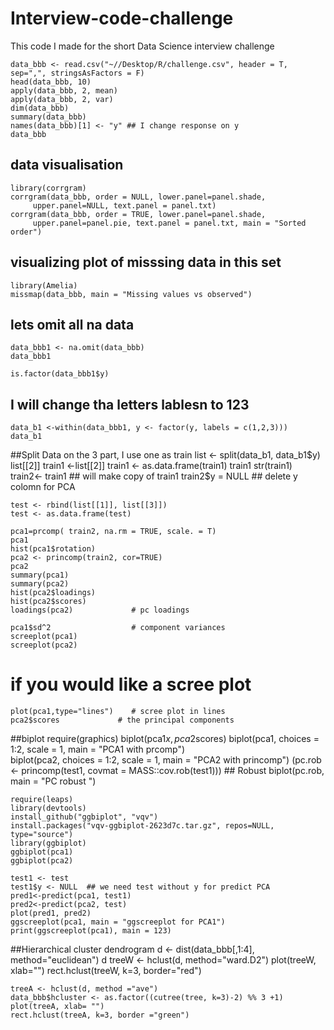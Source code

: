 # Interview-code-challenge
This code I made for the short Data Science interview challenge

    data_bbb <- read.csv("~//Desktop/R/challenge.csv", header = T, sep=",", stringsAsFactors = F)
    head(data_bbb, 10)
    apply(data_bbb, 2, mean)
    apply(data_bbb, 2, var)
    dim(data_bbb)
    summary(data_bbb)
    names(data_bbb)[1] <- "y" ## I change response on y 
    data_bbb

## data visualisation
    library(corrgram) 
    corrgram(data_bbb, order = NULL, lower.panel=panel.shade,
         upper.panel=NULL, text.panel = panel.txt)
    corrgram(data_bbb, order = TRUE, lower.panel=panel.shade,
         upper.panel=panel.pie, text.panel = panel.txt, main = "Sorted order")
         
         

## visualizing plot of misssing data in this set
    library(Amelia)
    missmap(data_bbb, main = "Missing values vs observed")  

## lets omit all na data
    data_bbb1 <- na.omit(data_bbb)
    data_bbb1

    is.factor(data_bbb1$y)
## I will change tha letters lablesn to 123
    data_b1 <-within(data_bbb1, y <- factor(y, labels = c(1,2,3)))
    data_b1
##Split Data on the 3 part, I use one as train
    list <- split(data_b1, data_b1$y)
    list[[2]]
    train1 <-list[[2]]
    train1 <- as.data.frame(train1)
    train1
    str(train1)
    train2<- train1  ## will make copy of train1 
    train2$y = NULL  ## delete y colomn for PCA

    test <- rbind(list[[1]], list[[3]])
    test <- as.data.frame(test)

    pca1=prcomp( train2, na.rm = TRUE, scale. = T)
    pca1
    hist(pca1$rotation)
    pca2 <- princomp(train2, cor=TRUE)
    pca2
    summary(pca1)
    summary(pca2)
    hist(pca2$loadings)
    hist(pca2$scores)
    loadings(pca2)             # pc loadings 

    pca1$sd^2                  # component variances
    screeplot(pca1)
    screeplot(pca2)
# if you would like a scree plot
    plot(pca1,type="lines")    # scree plot in lines
    pca2$scores             # the principal components

##biplot
    require(graphics)
    biplot(pca1$x, pca2$scores)
    biplot(pca1, choices = 1:2, scale = 1,  main = "PCA1 with prcomp")  
    biplot(pca2, choices = 1:2, scale = 1, main = "PCA2 with princomp")
    (pc.rob <- princomp(test1, covmat = MASS::cov.rob(test1)))  ## Robust
    biplot(pc.rob, main = "PC robust ")

    require(leaps)
    library(devtools)
    install_github("ggbiplot", "vqv")
    install.packages("vqv-ggbiplot-2623d7c.tar.gz", repos=NULL, type="source")
    library(ggbiplot)
    ggbiplot(pca1)
    ggbiplot(pca2)
   
    test1 <- test
    test1$y <- NULL  ## we need test without y for predict PCA
    pred1<-predict(pca1, test1)
    pred2<-predict(pca2, test)
    plot(pred1, pred2)
    ggscreeplot(pca1, main = "ggscreeplot for PCA1")
    print(ggscreeplot(pca1), main = 123)
    
##Hierarchical cluster dendrogram
    d <- dist(data_bbb[,1:4], method="euclidean")
    d
    treeW <- hclust(d, method="ward.D2")
    plot(treeW, xlab="")
    rect.hclust(treeW, k=3, border="red")

    treeA <- hclust(d, method ="ave")
    data_bbb$hcluster <- as.factor((cutree(tree, k=3)-2) %% 3 +1)
    plot(treeA, xlab= "")
    rect.hclust(treeA, k=3, border ="green")


    
